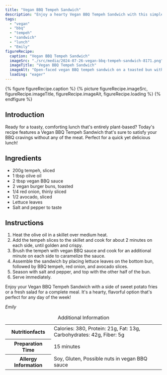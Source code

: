 ```yaml
---
title: "Vegan BBQ Tempeh Sandwich"
description: "Enjoy a hearty Vegan BBQ Tempeh Sandwich with this simple recipe. Perfect for a satisfying, plant-based lunch!"
tags:
  - "vegan"
  - "bbq"
  - "tempeh"
  - "sandwich"
  - "lunch"
  - "Emily"
figureRecipe: 
  caption: "Vegan BBQ Tempeh Sandwich"
  imageSrc: "./src/media/2024-07-26-vegan-bbq-tempeh-sandwich-8171.png"
  imageTitle: "Vegan BBQ Tempeh Sandwich"
  imageAlt: "Open-faced vegan BBQ tempeh sandwich on a toasted bun with red onion, avocado, lettuce, and a side of sweet potato fries on a neutral background."
  loading: "eager"
---
```


{% figure figureRecipe.caption %}
{% picture figureRecipe.imageSrc, figureRecipe.imageTitle, figureRecipe.imageAlt, figureRecipe.loading %}
{% endfigure %}

## Introduction

Ready for a toasty, comforting lunch that's entirely plant-based? Today's recipe features a Vegan BBQ Tempeh Sandwich that's sure to satisfy your BBQ cravings without any of the meat. Perfect for a quick yet delicious lunch!

## Ingredients

- 200g tempeh, sliced
- 1 tbsp olive oil
- 2 tbsp vegan BBQ sauce
- 2 vegan burger buns, toasted
- 1/4 red onion, thinly sliced
- 1/2 avocado, sliced
- Lettuce leaves
- Salt and pepper to taste

## Instructions

1. Heat the olive oil in a skillet over medium heat.
2. Add the tempeh slices to the skillet and cook for about 2 minutes on each side, until golden and crispy.
3. Brush the tempeh with vegan BBQ sauce and cook for an additional minute on each side to caramelize the sauce.
4. Assemble the sandwich by placing lettuce leaves on the bottom bun, followed by BBQ tempeh, red onion, and avocado slices.
5. Season with salt and pepper, and top with the other half of the bun.
6. Serve immediately.

Enjoy your Vegan BBQ Tempeh Sandwich with a side of sweet potato fries or a fresh salad for a complete meal. It's a hearty, flavorful option that's perfect for any day of the week!

*Emily*

<table><caption class='sr-only'>Additional Information</caption><tr><th>Nutritionfacts</th><td>Calories: 380, Protein: 21g, Fat: 13g, Carbohydrates: 42g, Fiber: 5g&nbsp;</td></tr><tr><th>Preparation Time</th><td>15 minutes&nbsp;</td></tr><tr><th>Allergy Information</th><td>Soy, Gluten, Possible nuts in vegan BBQ sauce&nbsp;</td></tr></table>

